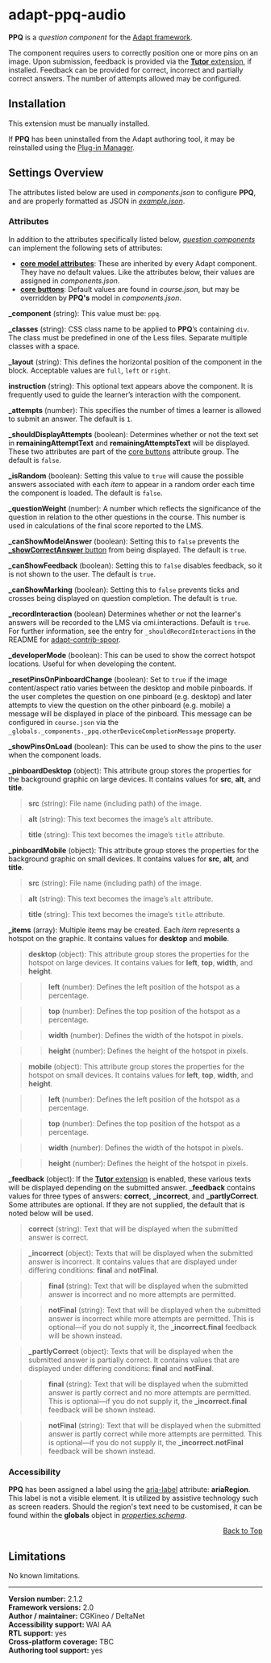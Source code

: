 # adapt-ppq-audio  

**PPQ** is a *question component* for the [Adapt framework](https://github.com/adaptlearning/adapt_framework).  

The component requires users to correctly position one or more pins on an image. Upon submission, feedback is provided via the [**Tutor** extension](https://github.com/adaptlearning/adapt-contrib-tutor), if installed. Feedback can be provided for correct, incorrect and partially correct answers. The number of attempts allowed may be configured.  

## Installation

This extension must be manually installed.  

If **PPQ** has been uninstalled from the Adapt authoring tool, it may be reinstalled using the [Plug-in Manager](https://github.com/adaptlearning/adapt_authoring/wiki/Plugin-Manager).  

## Settings Overview

The attributes listed below are used in *components.json* to configure **PPQ**, and are properly formatted as JSON in [*example.json*](https://github.com/deltanet/adapt-ppq/blob/master/example.json).

### Attributes

In addition to the attributes specifically listed below, [*question components*](https://github.com/adaptlearning/adapt_framework/wiki/Core-Plug-ins-in-the-Adapt-Learning-Framework#question-components) can implement the following sets of attributes:   
+ [**core model attributes**](https://github.com/adaptlearning/adapt_framework/wiki/Core-model-attributes): These are inherited by every Adapt component. They have no default values. Like the attributes below, their values are assigned in *components.json*.
+ [**core buttons**](https://github.com/adaptlearning/adapt_framework/wiki/Core-Buttons): Default values are found in *course.json*, but may be overridden by **PPQ's** model in *components.json*.

**_component** (string): This value must be: `ppq`.  

**_classes** (string): CSS class name to be applied to **PPQ**’s containing `div`. The class must be predefined in one of the Less files. Separate multiple classes with a space.  

**_layout** (string): This defines the horizontal position of the component in the block. Acceptable values are `full`, `left` or `right`.  

**instruction** (string): This optional text appears above the component. It is frequently used to guide the learner’s interaction with the component.  

**_attempts** (number): This specifies the number of times a learner is allowed to submit an answer. The default is `1`.   

**_shouldDisplayAttempts** (boolean): Determines whether or not the text set in **remainingAttemptText** and **remainingAttemptsText** will be displayed. These two attributes are part of the [core buttons](https://github.com/adaptlearning/adapt_framework/wiki/Core-Buttons) attribute group. The default is `false`.  

**_isRandom** (boolean): Setting this value to `true` will cause the possible answers associated with each *item* to appear in a random order each time the component is loaded. The default is `false`.   

**_questionWeight** (number): A number which reflects the significance of the question in relation to the other questions in the course. This number is used in calculations of the final score reported to the LMS.  

**_canShowModelAnswer** (boolean): Setting this to `false` prevents the [**_showCorrectAnswer** button](https://github.com/adaptlearning/adapt_framework/wiki/Core-Buttons) from being displayed. The default is `true`.

**_canShowFeedback** (boolean): Setting this to `false` disables feedback, so it is not shown to the user. The default is `true`.

**_canShowMarking** (boolean): Setting this to `false` prevents ticks and crosses being displayed on question completion. The default is `true`.

**_recordInteraction** (boolean) Determines whether or not the learner's answers will be recorded to the LMS via cmi.interactions. Default is `true`. For further information, see the entry for `_shouldRecordInteractions` in the README for [adapt-contrib-spoor](https://github.com/adaptlearning/adapt-contrib-spoor).

**_developerMode** (boolean): This can be used to show the correct hotspot locations. Useful for when developing the content.    

**_resetPinsOnPinboardChange** (boolean): Set to `true` if the image content/aspect ratio varies between the desktop and mobile pinboards. If the user completes the question on one pinboard (e.g. desktop) and later attempts to view the question on the other pinboard (e.g. mobile) a message will be displayed in place of the pinboard. This message can be configured in `course.json` via the `_globals._components._ppq.otherDeviceCompletionMessage` property.    

**_showPinsOnLoad** (boolean): This can be used to show the pins to the user when the component loads.    

**_pinboardDesktop** (object): This attribute group stores the properties for the background graphic on large devices. It contains values for **src**, **alt**, and **title**.  

>**src** (string): File name (including path) of the image.  

>**alt** (string): This text becomes the image’s `alt` attribute.  

>**title** (string): This text becomes the image’s `title` attribute.  

**_pinboardMobile** (object): This attribute group stores the properties for the background graphic on small devices. It contains values for **src**, **alt**, and **title**.  

>**src** (string): File name (including path) of the image.  

>**alt** (string): This text becomes the image’s `alt` attribute.  

>**title** (string): This text becomes the image’s `title` attribute.  

**_items** (array): Multiple items may be created. Each *item* represents a hotspot on the graphic. It contains values for **desktop** and **mobile**.  

>**desktop** (object): This attribute group stores the properties for the hotspot on large devices. It contains values for **left**, **top**, **width**, and **height**.  

>>**left** (number): Defines the left position of the hotspot as a percentage.  

>>**top** (number): Defines the top position of the hotspot as a percentage.  

>>**width** (number): Defines the width of the hotspot in pixels.  

>>**height** (number): Defines the height of the hotspot in pixels.  

>**mobile** (object): This attribute group stores the properties for the hotspot on small devices. It contains values for **left**, **top**, **width**, and **height**.  

>>**left** (number): Defines the left position of the hotspot as a percentage.  

>>**top** (number): Defines the top position of the hotspot as a percentage.  

>>**width** (number): Defines the width of the hotspot in pixels.  

>>**height** (number): Defines the height of the hotspot in pixels.

**_feedback** (object): If the [**Tutor** extension](https://github.com/adaptlearning/adapt-contrib-tutor) is enabled, these various texts will be displayed depending on the submitted answer. **_feedback** contains values for three types of answers: **correct**, **_incorrect**, and **_partlyCorrect**. Some attributes are optional. If they are not supplied, the default that is noted below will be used.  

>**correct** (string): Text that will be displayed when the submitted answer is correct.  

>**_incorrect** (object): Texts that will be displayed when the submitted answer is incorrect. It contains values that are displayed under differing conditions: **final** and **notFinal**.

>>**final** (string): Text that will be displayed when the submitted answer is incorrect and no more attempts are permitted.

>>**notFinal** (string): Text that will be displayed when the submitted answer is incorrect while more attempts are permitted. This is optional&mdash;if you do not supply it, the **_incorrect.final** feedback will be shown instead.

>**_partlyCorrect** (object): Texts that will be displayed when the submitted answer is partially correct. It contains values that are displayed under differing conditions: **final** and **notFinal**.

>>**final** (string): Text that will be displayed when the submitted answer is partly correct and no more attempts are permitted. This is optional&mdash;if you do not supply it, the **_incorrect.final** feedback will be shown instead.

>>**notFinal** (string): Text that will be displayed when the submitted answer is partly correct while more attempts are permitted. This is optional&mdash;if you do not supply it, the **_incorrect.notFinal** feedback will be shown instead.

### Accessibility
**PPQ** has been assigned a label using the [aria-label](https://github.com/adaptlearning/adapt_framework/wiki/Aria-Labels) attribute: **ariaRegion**. This label is not a visible element. It is utilized by assistive technology such as screen readers. Should the region's text need to be customised, it can be found within the **globals** object in [*properties.schema*](https://github.com/deltanet/adapt-ppq/blob/master/properties.schema).   
<div float align=right><a href="#top">Back to Top</a></div>

## Limitations  

No known limitations.

----------------------------
**Version number:**  2.1.2  
**Framework versions:** 2.0  
**Author / maintainer:** CGKineo / DeltaNet  
**Accessibility support:** WAI AA   
**RTL support:** yes  
**Cross-platform coverage:** TBC  
**Authoring tool support:** yes  
